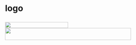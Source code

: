 # logo
<img src="https://rawgit.com/andymantell/logo/master/andy-mantell.svg" width="104" height="10" /><br>
<img src="https://rawgit.com/andymantell/logo/master/andy-mantell.svg" width="208" height="20" /><br>
<img src="https://rawgit.com/andymantell/logo/master/andy-mantell.svg" width="416" height="40" />

